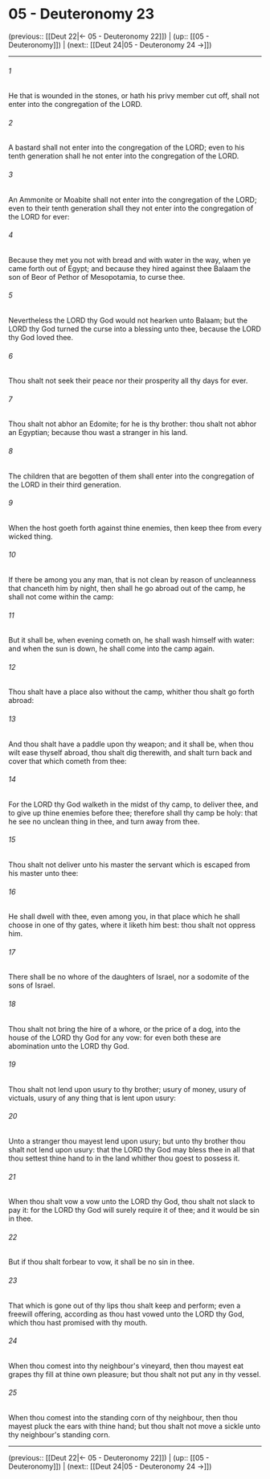 # 05 - Deuteronomy 23

(previous:: [[Deut 22|← 05 - Deuteronomy 22]]) | (up:: [[05 - Deuteronomy]]) | (next:: [[Deut 24|05 - Deuteronomy 24 →]])

***


###### 1 
He that is wounded in the stones, or hath his privy member cut off, shall not enter into the congregation of the LORD. 

###### 2 
A bastard shall not enter into the congregation of the LORD; even to his tenth generation shall he not enter into the congregation of the LORD. 

###### 3 
An Ammonite or Moabite shall not enter into the congregation of the LORD; even to their tenth generation shall they not enter into the congregation of the LORD for ever: 

###### 4 
Because they met you not with bread and with water in the way, when ye came forth out of Egypt; and because they hired against thee Balaam the son of Beor of Pethor of Mesopotamia, to curse thee. 

###### 5 
Nevertheless the LORD thy God would not hearken unto Balaam; but the LORD thy God turned the curse into a blessing unto thee, because the LORD thy God loved thee. 

###### 6 
Thou shalt not seek their peace nor their prosperity all thy days for ever. 

###### 7 
Thou shalt not abhor an Edomite; for he is thy brother: thou shalt not abhor an Egyptian; because thou wast a stranger in his land. 

###### 8 
The children that are begotten of them shall enter into the congregation of the LORD in their third generation. 

###### 9 
When the host goeth forth against thine enemies, then keep thee from every wicked thing. 

###### 10 
If there be among you any man, that is not clean by reason of uncleanness that chanceth him by night, then shall he go abroad out of the camp, he shall not come within the camp: 

###### 11 
But it shall be, when evening cometh on, he shall wash himself with water: and when the sun is down, he shall come into the camp again. 

###### 12 
Thou shalt have a place also without the camp, whither thou shalt go forth abroad: 

###### 13 
And thou shalt have a paddle upon thy weapon; and it shall be, when thou wilt ease thyself abroad, thou shalt dig therewith, and shalt turn back and cover that which cometh from thee: 

###### 14 
For the LORD thy God walketh in the midst of thy camp, to deliver thee, and to give up thine enemies before thee; therefore shall thy camp be holy: that he see no unclean thing in thee, and turn away from thee. 

###### 15 
Thou shalt not deliver unto his master the servant which is escaped from his master unto thee: 

###### 16 
He shall dwell with thee, even among you, in that place which he shall choose in one of thy gates, where it liketh him best: thou shalt not oppress him. 

###### 17 
There shall be no whore of the daughters of Israel, nor a sodomite of the sons of Israel. 

###### 18 
Thou shalt not bring the hire of a whore, or the price of a dog, into the house of the LORD thy God for any vow: for even both these are abomination unto the LORD thy God. 

###### 19 
Thou shalt not lend upon usury to thy brother; usury of money, usury of victuals, usury of any thing that is lent upon usury: 

###### 20 
Unto a stranger thou mayest lend upon usury; but unto thy brother thou shalt not lend upon usury: that the LORD thy God may bless thee in all that thou settest thine hand to in the land whither thou goest to possess it. 

###### 21 
When thou shalt vow a vow unto the LORD thy God, thou shalt not slack to pay it: for the LORD thy God will surely require it of thee; and it would be sin in thee. 

###### 22 
But if thou shalt forbear to vow, it shall be no sin in thee. 

###### 23 
That which is gone out of thy lips thou shalt keep and perform; even a freewill offering, according as thou hast vowed unto the LORD thy God, which thou hast promised with thy mouth. 

###### 24 
When thou comest into thy neighbour's vineyard, then thou mayest eat grapes thy fill at thine own pleasure; but thou shalt not put any in thy vessel. 

###### 25 
When thou comest into the standing corn of thy neighbour, then thou mayest pluck the ears with thine hand; but thou shalt not move a sickle unto thy neighbour's standing corn.

***

(previous:: [[Deut 22|← 05 - Deuteronomy 22]]) | (up:: [[05 - Deuteronomy]]) | (next:: [[Deut 24|05 - Deuteronomy 24 →]])
